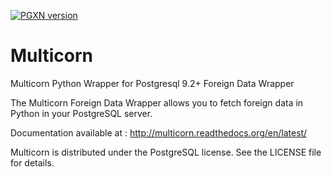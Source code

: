 [![PGXN version](https://badge.fury.io/pg/multicorn.svg)](https://badge.fury.io/pg/multicorn)

Multicorn
=========

Multicorn Python Wrapper for Postgresql 9.2+ Foreign Data Wrapper

The Multicorn Foreign Data Wrapper allows you to fetch foreign data in Python in your PostgreSQL server.

Documentation available at : http://multicorn.readthedocs.org/en/latest/

Multicorn is distributed under the PostgreSQL license. See the LICENSE file for
details.
